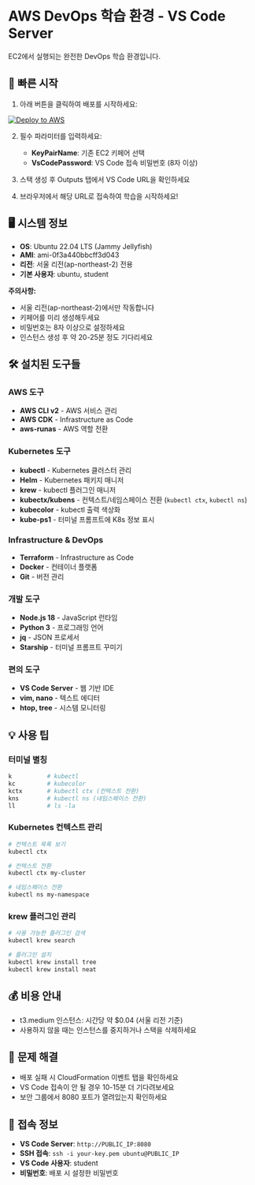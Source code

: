 # AWS DevOps 학습 환경 - VS Code Server
EC2에서 실행되는 완전한 DevOps 학습 환경입니다.

## 🚀 빠른 시작

1. 아래 버튼을 클릭하여 배포를 시작하세요:

<a href="https://console.aws.amazon.com/cloudformation/home?region=ap-northeast-2#/stacks/create/review?templateURL=https://seungdobae-cloudformations.s3.ap-northeast-2.amazonaws.com/cloudformation.yaml&stackName=VSCode-Server-Stack&param_InstanceType=t3.medium&param_VolumeSize=20" target="_blank">
  <img src="https://img.shields.io/badge/Deploy%20to-AWS-orange?style=for-the-badge&logo=amazon-aws" alt="Deploy to AWS">
</a>

2. 필수 파라미터를 입력하세요:
   - **KeyPairName**: 기존 EC2 키페어 선택
   - **VsCodePassword**: VS Code 접속 비밀번호 (8자 이상)

3. 스택 생성 후 Outputs 탭에서 VS Code URL을 확인하세요

4. 브라우저에서 해당 URL로 접속하여 학습을 시작하세요!

## 🖥️ 시스템 정보
- **OS**: Ubuntu 22.04 LTS (Jammy Jellyfish)
- **AMI**: ami-0f3a440bbcff3d043
- **리전**: 서울 리전(ap-northeast-2) 전용
- **기본 사용자**: ubuntu, student

**주의사항:**
- 서울 리전(ap-northeast-2)에서만 작동합니다
- 키페어를 미리 생성해두세요
- 비밀번호는 8자 이상으로 설정하세요
- 인스턴스 생성 후 약 20-25분 정도 기다리세요

## 🛠️ 설치된 도구들

### AWS 도구
- **AWS CLI v2** - AWS 서비스 관리
- **AWS CDK** - Infrastructure as Code
- **aws-runas** - AWS 역할 전환

### Kubernetes 도구
- **kubectl** - Kubernetes 클러스터 관리
- **Helm** - Kubernetes 패키지 매니저
- **krew** - kubectl 플러그인 매니저
- **kubectx/kubens** - 컨텍스트/네임스페이스 전환 (`kubectl ctx`, `kubectl ns`)
- **kubecolor** - kubectl 출력 색상화
- **kube-ps1** - 터미널 프롬프트에 K8s 정보 표시

### Infrastructure & DevOps
- **Terraform** - Infrastructure as Code
- **Docker** - 컨테이너 플랫폼
- **Git** - 버전 관리

### 개발 도구
- **Node.js 18** - JavaScript 런타임
- **Python 3** - 프로그래밍 언어
- **jq** - JSON 프로세서
- **Starship** - 터미널 프롬프트 꾸미기

### 편의 도구
- **VS Code Server** - 웹 기반 IDE
- **vim, nano** - 텍스트 에디터
- **htop, tree** - 시스템 모니터링

## 💡 사용 팁

### 터미널 별칭
```bash
k          # kubectl
kc         # kubecolor  
kctx       # kubectl ctx (컨텍스트 전환)
kns        # kubectl ns (네임스페이스 전환)
ll         # ls -la
```

### Kubernetes 컨텍스트 관리
```bash
# 컨텍스트 목록 보기
kubectl ctx

# 컨텍스트 전환
kubectl ctx my-cluster

# 네임스페이스 전환
kubectl ns my-namespace
```

### krew 플러그인 관리
```bash
# 사용 가능한 플러그인 검색
kubectl krew search

# 플러그인 설치
kubectl krew install tree
kubectl krew install neat
```

## 💰 비용 안내
- t3.medium 인스턴스: 시간당 약 $0.04 (서울 리전 기준)
- 사용하지 않을 때는 인스턴스를 중지하거나 스택을 삭제하세요

## 🔧 문제 해결
- 배포 실패 시 CloudFormation 이벤트 탭을 확인하세요
- VS Code 접속이 안 될 경우 10-15분 더 기다려보세요
- 보안 그룹에서 8080 포트가 열려있는지 확인하세요

## 📝 접속 정보
- **VS Code Server**: `http://PUBLIC_IP:8080`
- **SSH 접속**: `ssh -i your-key.pem ubuntu@PUBLIC_IP`
- **VS Code 사용자**: student
- **비밀번호**: 배포 시 설정한 비밀번호